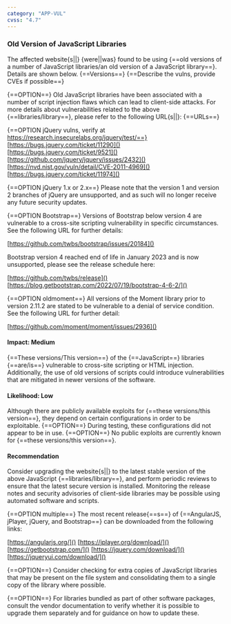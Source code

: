 ```yaml
---
category: "APP-VUL"
cvss: "4.7"
---
```

### Old Version of JavaScript Libraries
The affected website{s||} {were||was} found to be using {==old versions of a number of JavaScript libraries/an old version of a JavaScript library==}. Details are shown below.
{==Versions==}
{==Describe the vulns, provide CVEs if possible==}

{==OPTION==} Old JavaScript libraries have been associated with a number of script injection flaws which can lead to client-side attacks. For more details about vulnerabilities related to the above {==libraries/library==}, please refer to the following URL{s||}:
{==URLs==}

{==OPTION jQuery vulns, verify at https://research.insecurelabs.org/jquery/test/==}
[https://bugs.jquery.com/ticket/11290]()
[https://bugs.jquery.com/ticket/9521]()
[https://github.com/jquery/jquery/issues/2432]()
[https://nvd.nist.gov/vuln/detail/CVE-2011-4969]()
[https://bugs.jquery.com/ticket/11974]()

{==OPTION jQuery 1.x or 2.x==} Please note that the version 1 and version 2 branches of jQuery are unsupported, and as such will no longer receive any future security updates.

{==OPTION Bootstrap==} Versions of Bootstrap below version 4 are vulnerable to a cross-site scripting vulnerability in specific circumstances. See the following URL for further details:

[https://github.com/twbs/bootstrap/issues/20184]()

Bootstrap version 4 reached end of life in January 2023 and is now unsupported, please see the release schedule here:

[https://github.com/twbs/release]()
[https://blog.getbootstrap.com/2022/07/19/bootstrap-4-6-2/]()

{==OPTION oldmoment==} All versions of the Moment library prior to version 2.11.2 are stated to be vulnerable to a denial of service condition. See the following URL for further detail:

[https://github.com/moment/moment/issues/2936]()
#### Impact: Medium
{==These versions/This version==} of the {==JavaScript==} libraries {==are/is==} vulnerable to cross-site scripting or HTML injection. Additionally, the use of old versions of scripts could introduce vulnerabilities that are mitigated in newer versions of the software.
#### Likelihood: Low
Although there are publicly available exploits for {==these versions/this version==}, they depend on certain configurations in order to be exploitable. {==OPTION==} During testing, these configurations did not appear to be in use. {==OPTION==} No public exploits are currently known for {==these versions/this version==}.
#### Recommendation
Consider upgrading the website{s||} to the latest stable version of the above JavaScript {==libraries/library==}, and perform periodic reviews to ensure that the latest secure version is installed. Monitoring the release notes and security advisories of client-side libraries may be possible using automated software and scripts.

{==OPTION multiple==} The most recent release{==s==} of {==AngularJS, jPlayer, jQuery, and Bootstrap==} can be downloaded from the following links:

[https://angularjs.org/]()
[https://jplayer.org/download/]()
[https://getbootstrap.com/]()
[https://jquery.com/download/]()
[https://jqueryui.com/download/]()

{==OPTION==} Consider checking for extra copies of JavaScript libraries that may be present on the file system and consolidating them to a single copy of the library where possible.

{==OPTION==} For libraries bundled as part of other software packages, consult the vendor documentation to verify whether it is possible to upgrade them separately and for guidance on how to update these.
